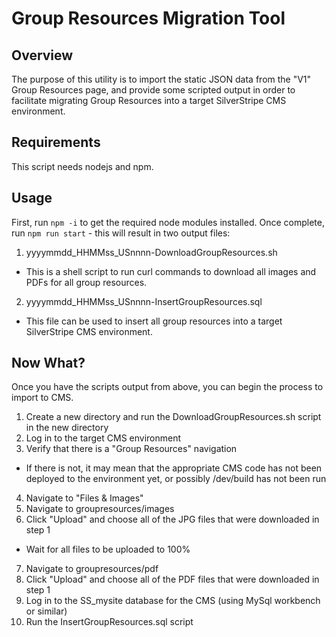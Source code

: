 # Group Resources Migration Tool

## Overview
The purpose of this utility is to import the static JSON data from the "V1" Group Resources page,
and provide some scripted output in order to facilitate migrating Group Resources into a target
SilverStripe CMS environment.

## Requirements
This script needs nodejs and npm. 

## Usage
First, run `npm -i` to get the required node modules installed.  Once complete, run `npm run start` - this will result in two output files:
1. yyyymmdd_HHMMss_USnnnn-DownloadGroupResources.sh
  * This is a shell script to run curl commands to download all images and PDFs for all group resources.
2. yyyymmdd_HHMMss_USnnnn-InsertGroupResources.sql
  * This file can be used to insert all group resources into a target SilverStripe CMS environment.

## Now What?
Once you have the scripts output from above, you can begin the process to import to CMS.
1. Create a new directory and run the DownloadGroupResources.sh script in the new directory
2. Log in to the target CMS environment
3. Verify that there is a "Group Resources" navigation
  * If there is not, it may mean that the appropriate CMS code has not been deployed to the environment yet, or possibly /dev/build has not been run
4. Navigate to "Files & Images"
5. Navigate to groupresources/images
6. Click "Upload" and choose all of the JPG files that were downloaded in step 1
  * Wait for all files to be uploaded to 100%
7. Navigate to groupresources/pdf
8. Click "Upload" and choose all of the PDF files that were downloaded in step 1
9. Log in to the SS_mysite database for the CMS (using MySql workbench or similar)
10. Run the InsertGroupResources.sql script
